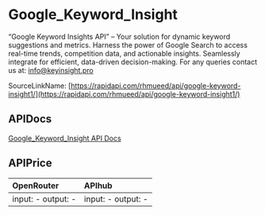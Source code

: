 # Google_Keyword_Insight

“Google Keyword Insights API” – Your solution for dynamic keyword suggestions and metrics. Harness the power of Google Search to access real-time trends, competition data, and actionable insights. Seamlessly integrate for efficient, data-driven decision-making. For any queries contact us at: info@keyinsight.pro  

SourceLinkName: [https://rapidapi.com/rhmueed/api/google-keyword-insight1/](https://rapidapi.com/rhmueed/api/google-keyword-insight1/)

## APIDocs

[Google_Keyword_Insight API Docs](../apis/Google_Keyword_Insight.md)

## APIPrice

| OpenRouter | APIhub |
|:---|:---|
| input: - output: - | input: - output: - |
